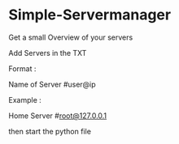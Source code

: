 # Simple-Servermanager
Get a small Overview of your servers

Add Servers in the TXT

Format :

Name of Server #user@ip

Example :

Home Server #root@127.0.0.1

then start the python file
